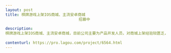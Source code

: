 ```yaml
---                
layout: post       
title: 棋牌游戏上架IOS商城、主流安卓商城
                                招募中
           
description: 
棋牌游戏上架IOS商城、主流安卓商城，目前公司主要为产品开发人员，对商城上架经验较匮乏，内部上苹果商城多次被拒，寻求有经验朋友帮助。
     
contenturl: https://pro.lagou.com/project/6564.html      
---                 
```

